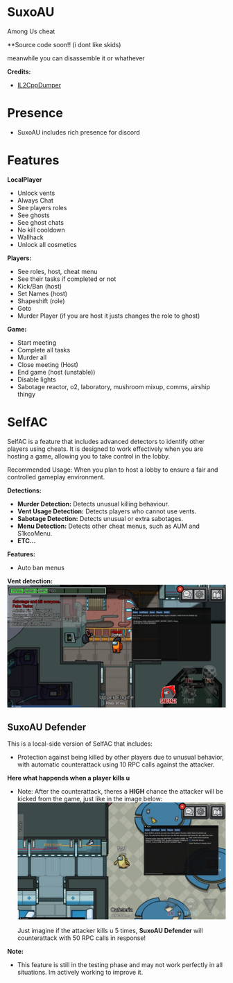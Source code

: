 # SuxoAU
Among Us cheat

**Source code soon!! (i dont like skids)

meanwhile you can disassemble it or whathever

**Credits:**
- [IL2CppDumper](https://github.com/Perfare/Il2CppDumper)

# Presence
- SuxoAU includes rich presence for discord

# Features

**LocalPlayer**
- Unlock vents
- Always Chat
- See players roles
- See ghosts
- See ghost chats
- No kill cooldown
- Wallhack
- Unlock all cosmetics
  
**Players:**
  - See roles, host, cheat menu
  - See their tasks if completed or not
  - Kick/Ban (host)
  - Set Names (host)
  - Shapeshift (role)
  - Goto
  - Murder Player (if you are host it justs changes the role to ghost)
    
**Game:**
  - Start meeting
  - Complete all tasks
  - Murder all
  - Close meeting (Host)
  - End game (host (unstable))
  - Disable lights
  - Sabotage reactor, o2, laboratory, mushroom mixup, comms, airship thingy

# SelfAC
SelfAC is a feature that includes advanced detectors to identify other players using cheats. It is designed to work effectively when you are hosting a game, allowing you to take control in the lobby.

Recommended Usage: When you plan to host a lobby to ensure a fair and controlled gameplay environment.

**Detections:**
- **Murder Detection:** Detects unusual killing behaviour.
- **Vent Usage Detection:** Detects players who cannot use vents.
- **Sabotage Detection:** Detects unusual or extra sabotages.
- **Menu Detection:** Detects other cheat menus, such as AUM and S1kcoMenu.
- **ETC...**

**Features:**
  - Auto ban menus

**Vent detection:**
![UserDetected](images/vent_detection.png)

## SuxoAU Defender

  This is a local-side version of SelfAC that includes:
   - Protection against being killed by other players due to unusual behavior, with automatic counterattack using 10 RPC calls against the attacker.

  **Here what happends when a player kills u**
  - Note: After the counterattack, theres a **HIGH** chance the attacker will be kicked from the game, just like in the image below:
  ![Counterattack](images/SuxoAUDefender_counterattack.png)

    Just imagine if the attacker kills u 5 times, **SuxoAU Defender** will counterattack with 50 RPC calls in response!


**Note:** 
- This feature is still in the testing phase and may not work perfectly in all situations. Im actively working to improve it.
